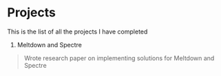 # Projects
This is the list of all the projects I have completed 

1. Meltdown and Spectre
  > Wrote research paper on implementing solutions for Meltdown and Spectre
